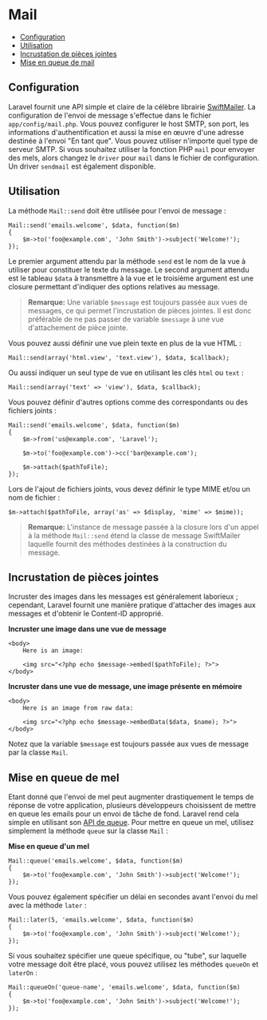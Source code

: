 # Mail

- [Configuration](#configuration)
- [Utilisation](#basic-usage)
- [Incrustation de pièces jointes](#embedding-inline-attachments)
- [Mise en queue de mail](#queueing-mail)

<a name="configuration"></a>
## Configuration

Laravel fournit une API simple et claire de la célèbre librairie [SwiftMailer](http://swiftmailer.org). La configuration de l'envoi de message s'effectue dans le fichier `app/config/mail.php`. Vous pouvez configurer le host SMTP, son port, les informations d'authentification et aussi la mise en œuvre d'une adresse destinée à l'envoi "En tant que". Vous pouvez utiliser n'importe quel type de serveur SMTP. Si vous souhaitez utiliser la fonction PHP `mail` pour envoyer des mels, alors changez le `driver` pour `mail` dans le fichier de configuration.  Un driver `sendmail` est également disponible.

<a name="basic-usage"></a>
## Utilisation

La méthode `Mail::send` doit être utilisée pour l'envoi de message :


	Mail::send('emails.welcome', $data, function($m)
	{
		$m->to('foo@example.com', 'John Smith')->subject('Welcome!');
	});

Le premier argument attendu par la méthode `send` est le nom de la vue à utiliser pour constituer le texte du message. Le second argument attendu est le tableau `$data` à transmettre à la vue et le troisième argument est une closure permettant d'indiquer des options relatives au message.

> **Remarque:** Une variable `$message` est toujours passée aux vues de messages, ce qui permet l'incrustation de pièces jointes. Il est donc préférable de ne pas passer de variable `$message` à une vue d'attachement de pièce jointe.

Vous pouvez aussi définir une vue plein texte en plus de la vue HTML :

	Mail::send(array('html.view', 'text.view'), $data, $callback);

Ou aussi indiquer un seul type de vue en utilisant les clés `html` ou `text` :

	Mail::send(array('text' => 'view'), $data, $callback);

Vous pouvez définir d'autres options comme des correspondants ou des fichiers joints :

	Mail::send('emails.welcome', $data, function($m)
	{
		$m->from('us@example.com', 'Laravel');

		$m->to('foo@example.com')->cc('bar@example.com');

		$m->attach($pathToFile);
	});

Lors de l'ajout de fichiers joints, vous devez définir le type MIME et/ou un nom de fichier :

	$m->attach($pathToFile, array('as' => $display, 'mime' => $mime));

> **Remarque:** L'instance de message passée à la closure lors d'un appel à la méthode `Mail::send` étend la classe de message SwiftMailer laquelle fournit des méthodes destinées à la construction du message.

<a name="embedding-inline-attachments"></a>
## Incrustation de pièces jointes

Incruster des images dans les messages est généralement laborieux ; cependant, Laravel fournit une manière pratique d'attacher des images aux messages et d'obtenir le Content-ID approprié.

**Incruster une image dans une vue de message**

	<body>
		Here is an image:

		<img src="<?php echo $message->embed($pathToFile); ?>">
	</body>

**Incruster dans une vue de message, une image présente en mémoire**

	<body>
		Here is an image from raw data:

		<img src="<?php echo $message->embedData($data, $name); ?>">
	</body>

Notez que la variable `$message` est toujours passée aux vues de message par la classe `Mail`.

<a name="queueing-mail"></a>
## Mise en queue de mel

Etant donné que l'envoi de mel peut augmenter drastiquement le temps de réponse de votre application, plusieurs développeurs choisissent de mettre en queue les emails pour un envoi de tâche de fond. Laravel rend cela simple en utilisant son [API de queue](/docs/4/queues). Pour mettre en queue un mel, utilisez simplement la méthode `queue` sur la classe `Mail` :

**Mise en queue d'un mel**

	Mail::queue('emails.welcome', $data, function($m)
	{
		$m->to('foo@example.com', 'John Smith')->subject('Welcome!');
	});

Vous pouvez également spécifier un délai en secondes avant l'envoi du mel avec la méthode `later` :

	Mail::later(5, 'emails.welcome', $data, function($m)
	{
		$m->to('foo@example.com', 'John Smith')->subject('Welcome!');
	});

Si vous souhaitez spécifier une queue spécifique, ou "tube", sur laquelle votre message doit être placé, vous pouvez utilisez les méthodes `queueOn` et `laterOn` :

	Mail::queueOn('queue-name', 'emails.welcome', $data, function($m)
	{
		$m->to('foo@example.com', 'John Smith')->subject('Welcome!');
	});
